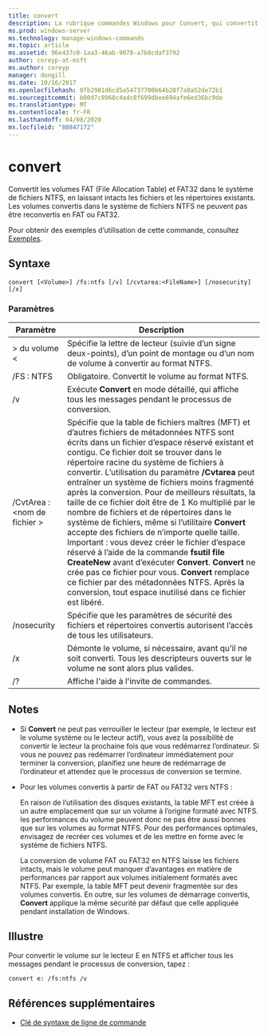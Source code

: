 ```yaml
---
title: convert
description: La rubrique commandes Windows pour Convert, qui convertit les volumes FAT et FAT32 en système de fichiers NTFS, en laissant intacts les fichiers et les répertoires existants.
ms.prod: windows-server
ms.technology: manage-windows-commands
ms.topic: article
ms.assetid: 96e437c0-1aa3-46ab-9078-a7b8cdaf3792
author: coreyp-at-msft
ms.author: coreyp
manager: dongill
ms.date: 10/16/2017
ms.openlocfilehash: 0fb2981d6cd5a54737700b64b28f7a8a52de72b1
ms.sourcegitcommit: b00d7c8968c4adc8f699dbee694afe6ed36bc9de
ms.translationtype: MT
ms.contentlocale: fr-FR
ms.lasthandoff: 04/08/2020
ms.locfileid: "80847172"
---
```

# <a name="convert"></a>convert

Convertit les volumes FAT (File Allocation Table) et FAT32 dans le système de fichiers NTFS, en laissant intacts les fichiers et les répertoires existants. Les volumes convertis dans le système de fichiers NTFS ne peuvent pas être reconvertis en FAT ou FAT32.

Pour obtenir des exemples d’utilisation de cette commande, consultez [Exemples](#BKMK_examples).

## <a name="syntax"></a>Syntaxe

```
convert [<Volume>] /fs:ntfs [/v] [/cvtarea:<FileName>] [/nosecurity] [/x]
```

### <a name="parameters"></a>Paramètres

|Paramètre|Description|
|---------|-----------|
|> du volume \<|Spécifie la lettre de lecteur (suivie d’un signe deux-points), d’un point de montage ou d’un nom de volume à convertir au format NTFS.|
|/FS : NTFS|Obligatoire. Convertit le volume au format NTFS.|
|/v|Exécute **Convert** en mode détaillé, qui affiche tous les messages pendant le processus de conversion.|
|/CvtArea :\<nom de fichier >|Spécifie que la table de fichiers maîtres (MFT) et d’autres fichiers de métadonnées NTFS sont écrits dans un fichier d’espace réservé existant et contigu. Ce fichier doit se trouver dans le répertoire racine du système de fichiers à convertir. L’utilisation du paramètre **/Cvtarea** peut entraîner un système de fichiers moins fragmenté après la conversion. Pour de meilleurs résultats, la taille de ce fichier doit être de 1 Ko multiplié par le nombre de fichiers et de répertoires dans le système de fichiers, même si l’utilitaire **Convert** accepte des fichiers de n’importe quelle taille.</br>Important : vous devez créer le fichier d’espace réservé à l’aide de la commande **fsutil file CreateNew** avant d’exécuter **Convert**. **Convert** ne crée pas ce fichier pour vous. **Convert** remplace ce fichier par des métadonnées NTFS. Après la conversion, tout espace inutilisé dans ce fichier est libéré.|
|/nosecurity|Spécifie que les paramètres de sécurité des fichiers et répertoires convertis autorisent l’accès de tous les utilisateurs.|
|/x|Démonte le volume, si nécessaire, avant qu’il ne soit converti. Tous les descripteurs ouverts sur le volume ne sont alors plus valides.|
|/?|Affiche l'aide à l'invite de commandes.|

## <a name="remarks"></a>Notes

-   Si **Convert** ne peut pas verrouiller le lecteur (par exemple, le lecteur est le volume système ou le lecteur actif), vous avez la possibilité de convertir le lecteur la prochaine fois que vous redémarrez l’ordinateur. Si vous ne pouvez pas redémarrer l’ordinateur immédiatement pour terminer la conversion, planifiez une heure de redémarrage de l’ordinateur et attendez que le processus de conversion se termine.
-   Pour les volumes convertis à partir de FAT ou FAT32 vers NTFS :

    En raison de l’utilisation des disques existants, la table MFT est créée à un autre emplacement que sur un volume à l’origine formaté avec NTFS. les performances du volume peuvent donc ne pas être aussi bonnes que sur les volumes au format NTFS. Pour des performances optimales, envisagez de recréer ces volumes et de les mettre en forme avec le système de fichiers NTFS.

    La conversion de volume FAT ou FAT32 en NTFS laisse les fichiers intacts, mais le volume peut manquer d’avantages en matière de performances par rapport aux volumes initialement formatés avec NTFS. Par exemple, la table MFT peut devenir fragmentée sur des volumes convertis. En outre, sur les volumes de démarrage convertis, **Convert** applique la même sécurité par défaut que celle appliquée pendant installation de Windows.

## <a name="examples"></a><a name=BKMK_examples></a>Illustre

Pour convertir le volume sur le lecteur E en NTFS et afficher tous les messages pendant le processus de conversion, tapez :
```
convert e: /fs:ntfs /v
```

## <a name="additional-references"></a>Références supplémentaires

- [Clé de syntaxe de ligne de commande](command-line-syntax-key.md)